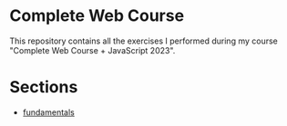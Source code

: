 # Complete Web Course
This repository contains all the exercises I performed during my course "Complete Web Course + JavaScript 2023".   

# Sections
<ul>
  <li><a href="./fundamentals">fundamentals</li>
</ul>


